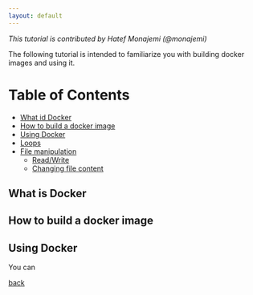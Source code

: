 ```yaml
---
layout: default
---
```


_This tutorial is contributed by Hatef Monajemi (@monajemi)_

The following tutorial is intended to familiarize you with building docker images 
and using it. 


# Table of Contents
- [What id Docker](#what-is-docker)
- [How to build a docker image](#how-to-build-docker-a-image) 
- [Using Docker](#using-docker)
- [Loops](#loops)
- [File manipulation](#file-manipulation)
    - [Read/Write](#readwrite) 
    - [Changing file content](#changing-file-content)
    
## What is Docker 

## How to build a docker image

## Using Docker

You can 


[back](../notes)
